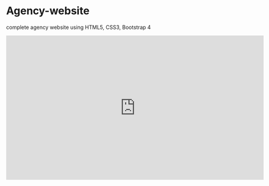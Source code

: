 # Agency-website
complete agency website using HTML5, CSS3, Bootstrap 4
<iframe width="695" height="391" src="https://www.youtube.com/embed/RtIc-mSAQ9o" frameborder="0" allow="accelerometer; autoplay; clipboard-write; encrypted-media; gyroscope; picture-in-picture" allowfullscreen></iframe>
